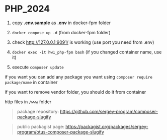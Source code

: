 # PHP_2024

1. copy **.env.sample** as **.env** in docker-fpm folder

2. `docker compose up -d` (from docker-fpm folder)

3. check http://127.0.0.1:9091/ is working (use port you need from .env)

4. `docker exec -it hw1_php-fpm bash` (if you changed container name, use it)

5. execute `composer update`


if you want you can add any package you want using `composer require package/name` in container

if you want to remove vendor folder, you should do it from container

http files in `/www` folder

>package repository: https://github.com/sergey-program/composer-package-slugify 

>public packagist page: https://packagist.org/packages/sergey-program/otus-composer-package-slugify
